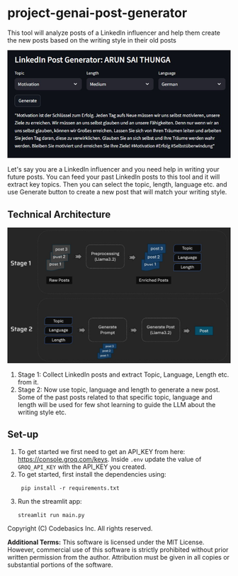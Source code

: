 # project-genai-post-generator
This tool will analyze posts of a LinkedIn influencer and help them create the new posts based on the writing style in their old posts  

<img src="project_structure/output.jpg"/>

Let's say you are a LinkedIn influencer and you need help in writing your future posts. You can feed your past LinkedIn posts to this tool and it will extract key topics. Then you can select the topic, length, language etc. and use Generate button to create a new post that will match your writing style. 

## Technical Architecture
<img src="project_structure/architecture.jpg"/>

1. Stage 1: Collect LinkedIn posts and extract Topic, Language, Length etc. from it.
1. Stage 2: Now use topic, language and length to generate a new post. Some of the past posts related to that specific topic, language and length will be used for few shot learning to guide the LLM about the writing style etc.

## Set-up
1. To get started we first need to get an API_KEY from here: https://console.groq.com/keys. Inside `.env` update the value of `GROQ_API_KEY` with the API_KEY you created. 
2. To get started, first install the dependencies using:
    ```commandline
     pip install -r requirements.txt
    ```
3. Run the streamlit app:
   ```commandline
   streamlit run main.py
   ```
Copyright (C) Codebasics Inc. All rights reserved.


**Additional Terms:**
This software is licensed under the MIT License. However, commercial use of this software is strictly prohibited without prior written permission from the author. Attribution must be given in all copies or substantial portions of the software.
